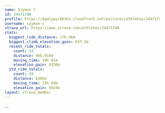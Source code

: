 ```yaml
---
name: Szymon C
id: 24471740
profile: https://dgalywyr863hv.cloudfront.net/pictures/athletes/24471740/7213253/2/large.jpg
username: szymon-c
strava_url: https://www.strava.com/athletes/24471740
stats:
  biggest_ride_distance: 176.4km
  biggest_climb_elevation_gain: 637.2m
  recent_ride_totals:
    count: 14
    distance: 468.91km
    moving_time: 19h 01m
    elevation_gain: 4336m
  ytd_ride_totals:
    count: 19
    distance: 636km
    moving_time: 25h 58m
    elevation_gain: 5924m
layout: strava_member
--- 
```

...
